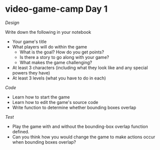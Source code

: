 # video-game-camp Day 1

*Design*

Write down the following in your notebook
  * Your game's title
  * What players will do within the game
    * What is the goal? How do you get points?
    * Is there a story to go along with your game?
    * What makes the game challenging?
  * At least 3 characters (including what they look like and any special powers they have)
  * At least 3 levels (what you have to do in each)

*Code*
  * Learn how to start the game
  * Learn how to edit the game's source code
  * Write function to determine whether bounding boxes overlap

*Test*

  * Play the game with and without the bounding-box overlap function defined.
  * Can you think how you would change the game to make actions occur when bounding boxes overlap?

